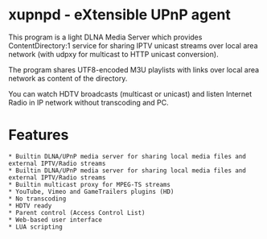 # xupnpd - eXtensible UPnP agent 

This program is a light DLNA Media Server which provides ContentDirectory:1 service for sharing IPTV unicast streams over local area network (with udpxy for multicast to HTTP unicast conversion).

The program shares UTF8-encoded M3U playlists with links over local area network as content of the directory.

You can watch HDTV broadcasts (multicast or unicast) and listen Internet Radio in IP network without transcoding and PC. 

# Features

    * Builtin DLNA/UPnP media server for sharing local media files and external IPTV/Radio streams
    * Builtin DLNA/UPnP media server for sharing local media files and external IPTV/Radio streams
    * Builtin multicast proxy for MPEG-TS streams
    * YouTube, Vimeo and GameTrailers plugins (HD)
    * No transcoding
    * HDTV ready
    * Parent control (Access Control List)
    * Web-based user interface
    * LUA scripting  
    
